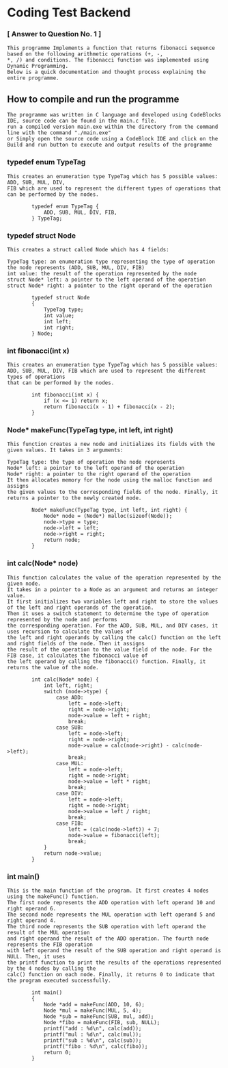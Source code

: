# Coding Test  Backend

### [ Answer to Question No. 1 ]
    This programme Implements a function that returns fibonacci sequence based on the following arithmetic operations (+, -,
    *, /) and conditions. The fibonacci function was implemented using Dynamic Programming.
    Below is a quick documentation and thought process explaining the entire programme.

## How to compile and run the programme
    The programme was written in C language and developed using CodeBlocks IDE, source code can be found in the main.c file.
    run a compiled version main.exe within the directory from the command line with the command "./main.exe"
    or Simply open the source code using a CodeBlock IDE and click on the Build and run button to execute and output results of the programme



### typedef enum TypeTag
    This creates an enumeration type TypeTag which has 5 possible values: ADD, SUB, MUL, DIV,
    FIB which are used to represent the different types of operations that can be performed by the nodes.

            typedef enum TypeTag {
                ADD, SUB, MUL, DIV, FIB,
            } TypeTag;

### typedef struct Node
    This creates a struct called Node which has 4 fields:

    TypeTag type: an enumeration type representing the type of operation the node represents (ADD, SUB, MUL, DIV, FIB)
    int value: the result of the operation represented by the node
    struct Node* left: a pointer to the left operand of the operation
    struct Node* right: a pointer to the right operand of the operation

            typedef struct Node
            {
                TypeTag type;
                int value;
                int left;
                int right;
            } Node;

### int fibonacci(int x)
    This creates an enumeration type TypeTag which has 5 possible values:
    ADD, SUB, MUL, DIV, FIB which are used to represent the different types of operations
    that can be performed by the nodes.

            int fibonacci(int x) {
                if (x <= 1) return x;
                return fibonacci(x - 1) + fibonacci(x - 2);
            }


### Node* makeFunc(TypeTag type, int left, int right)
    This function creates a new node and initializes its fields with the given values. It takes in 3 arguments:

    TypeTag type: the type of operation the node represents
    Node* left: a pointer to the left operand of the operation
    Node* right: a pointer to the right operand of the operation
    It then allocates memory for the node using the malloc function and assigns
    the given values to the corresponding fields of the node. Finally, it returns a pointer to the newly created node.

            Node* makeFunc(TypeTag type, int left, int right) {
                Node* node = (Node*) malloc(sizeof(Node));
                node->type = type;
                node->left = left;
                node->right = right;
                return node;
            }


### int calc(Node* node)
    This function calculates the value of the operation represented by the given node.
    It takes in a pointer to a Node as an argument and returns an integer value.
    It first initializes two variables left and right to store the values of the left and right operands of the operation.
    Then it uses a switch statement to determine the type of operation represented by the node and performs
    the corresponding operation. For the ADD, SUB, MUL, and DIV cases, it uses recursion to calculate the values of
    the left and right operands by calling the calc() function on the left and right fields of the node. Then it assigns
    the result of the operation to the value field of the node. For the FIB case, it calculates the fibonacci value of
    the left operand by calling the fibonacci() function. Finally, it returns the value of the node.

            int calc(Node* node) {
                int left, right;
                switch (node->type) {
                    case ADD:
                        left = node->left;
                        right = node->right;
                        node->value = left + right;
                        break;
                    case SUB:
                        left = node->left;
                        right = node->right;
                        node->value = calc(node->right) - calc(node->left);
                        break;
                    case MUL:
                        left = node->left;
                        right = node->right;
                        node->value = left * right;
                        break;
                    case DIV:
                        left = node->left;
                        right = node->right;
                        node->value = left / right;
                        break;
                    case FIB:
                        left = (calc(node->left)) + 7;
                        node->value = fibonacci(left);
                        break;
                }
                return node->value;
            }


### int main()
    This is the main function of the program. It first creates 4 nodes using the makeFunc() function.
    The first node represents the ADD operation with left operand 10 and right operand 6.
    The second node represents the MUL operation with left operand 5 and right operand 4.
    The third node represents the SUB operation with left operand the result of the MUL operation
    and right operand the result of the ADD operation. The fourth node represents the FIB operation
    with left operand the result of the SUB operation and right operand is NULL. Then, it uses
    the printf function to print the results of the operations represented by the 4 nodes by calling the
    calc() function on each node. Finally, it returns 0 to indicate that the program executed successfully.

            int main()
            {
                Node *add = makeFunc(ADD, 10, 6);
                Node *mul = makeFunc(MUL, 5, 4);
                Node *sub = makeFunc(SUB, mul, add);
                Node *fibo = makeFunc(FIB, sub, NULL);
                printf("add : %d\n", calc(add));
                printf("mul : %d\n", calc(mul));
                printf("sub : %d\n", calc(sub));
                printf("fibo : %d\n", calc(fibo));
                return 0;
            }
